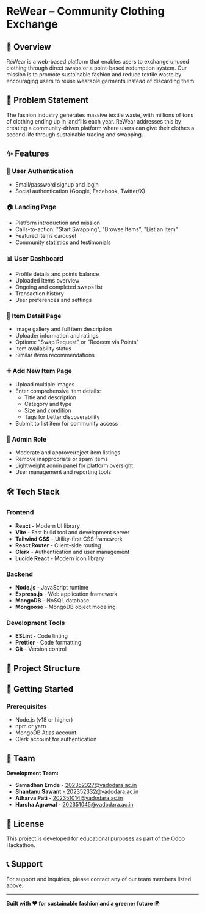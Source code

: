 # ReWear – Community Clothing Exchange

## 🌱 Overview

ReWear is a web-based platform that enables users to exchange unused clothing through direct swaps or a point-based redemption system. Our mission is to promote sustainable fashion and reduce textile waste by encouraging users to reuse wearable garments instead of discarding them.

## 🎯 Problem Statement

The fashion industry generates massive textile waste, with millions of tons of clothing ending up in landfills each year. ReWear addresses this by creating a community-driven platform where users can give their clothes a second life through sustainable trading and swapping.

## ✨ Features

### 🔐 User Authentication
- Email/password signup and login
- Social authentication (Google, Facebook, Twitter/X)

### 🏠 Landing Page
- Platform introduction and mission
- Calls-to-action: "Start Swapping", "Browse Items", "List an Item"
- Featured items carousel
- Community statistics and testimonials

### 📊 User Dashboard
- Profile details and points balance
- Uploaded items overview
- Ongoing and completed swaps list
- Transaction history
- User preferences and settings

### 📝 Item Detail Page
- Image gallery and full item description
- Uploader information and ratings
- Options: "Swap Request" or "Redeem via Points"
- Item availability status
- Similar items recommendations

### ➕ Add New Item Page
- Upload multiple images
- Enter comprehensive item details:
  - Title and description
  - Category and type
  - Size and condition
  - Tags for better discoverability
- Submit to list item for community access

### 👑 Admin Role
- Moderate and approve/reject item listings
- Remove inappropriate or spam items
- Lightweight admin panel for platform oversight
- User management and reporting tools

## 🛠️ Tech Stack

### Frontend
- **React** - Modern UI library
- **Vite** - Fast build tool and development server
- **Tailwind CSS** - Utility-first CSS framework
- **React Router** - Client-side routing
- **Clerk** - Authentication and user management
- **Lucide React** - Modern icon library

### Backend
- **Node.js** - JavaScript runtime
- **Express.js** - Web application framework
- **MongoDB** - NoSQL database
- **Mongoose** - MongoDB object modeling

### Development Tools
- **ESLint** - Code linting
- **Prettier** - Code formatting
- **Git** - Version control

## 📁 Project Structure



## 🚀 Getting Started

### Prerequisites
- Node.js (v18 or higher)
- npm or yarn
- MongoDB Atlas account
- Clerk account for authentication



## 👥 Team

**Development Team:**
- **Samadhan Ernde** - [202352327@vadodara.ac.in](mailto:202352327@vadodara.ac.in)
- **Shantanu Sawant** - [202352332@vadodara.ac.in](mailto:202352332@vadodara.ac.in)
- **Atharva Pati** - [202351014@vadodara.ac.in](mailto:202351014@vadodara.ac.in)
- **Harsha Agrawal** - [202351045@vadodara.ac.in](mailto:202351045@vadodara.ac.in)

## 📄 License

This project is developed for educational purposes as part of the Odoo Hackathon.


## 📞 Support

For support and inquiries, please contact any of our team members listed above.

---

**Built with ❤️ for sustainable fashion and a greener future** 🌍
